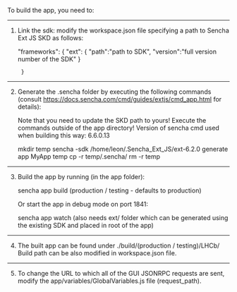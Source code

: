 To build the app, you need to:

----------------------------------------------------------------------

1) Link the sdk: modify the workspace.json file specifying a path to 
   Sencha Ext JS SKD as follows:

	"frameworks": {
		"ext": {
		    "path":"path to SDK",
		    "version":"full version number of the SDK"
		}
        
        
    	}

----------------------------------------------------------------------

2) Generate the .sencha folder by executing the following commands
   (consult https://docs.sencha.com/cmd/guides/extjs/cmd_app.html 
   for details):

   Note that you need to update the SKD path to yours!
   Execute the commands outside of the app directory!
   Version of sencha cmd used when building this way: 6.6.0.13


	mkdir temp
	sencha -sdk /home/leon/.Sencha_Ext_JS/ext-6.2.0 generate app MyApp temp
	cp -r temp/.sencha/ <Sencha app folder from the repo>
	rm -r temp
 

----------------------------------------------------------------------

3) Build the app by running (in the app folder):

	sencha app build (production / testing - defaults to production)

   Or start the app in debug mode on port 1841:

	sencha app watch (also needs ext/ folder which can be generated
			 using the existing SDK and placed in root of 
			 the app)

----------------------------------------------------------------------

4) The built app can be found under ./build/(production / testing)/LHCb/
   Build path can be also modified in workspace.json file.

----------------------------------------------------------------------

5) To change the URL to which all of the GUI JSONRPC requests are sent,
   modify the app/variables/GlobalVariables.js file (request_path).

